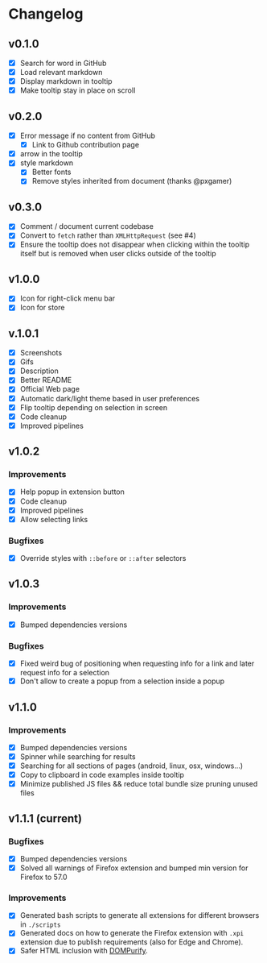 # Changelog

## v0.1.0
- [x] Search for word in GitHub
- [x] Load relevant markdown
- [x] Display markdown in tooltip
- [x] Make tooltip stay in place on scroll

## v0.2.0

- [x] Error message if no content from GitHub
  - [x] Link to Github contribution page
- [x] arrow in the tooltip
- [x] style markdown
  - [x] Better fonts
  - [x] Remove styles inherited from document (thanks @pxgamer)

## v0.3.0

- [x] Comment / document current codebase
- [x] Convert to `fetch` rather than `XMLHttpRequest` (see #4)
- [x] Ensure the tooltip does not disappear when clicking within the tooltip itself but is removed when user clicks outside of the tooltip

## v1.0.0
- [x] Icon for right-click menu bar
- [x] Icon for store

## v.1.0.1
- [x] Screenshots
- [x] Gifs
- [x] Description
- [x] Better README
- [x] Official Web page
- [x] Automatic dark/light theme based in user preferences
- [x] Flip tooltip depending on selection in screen
- [x] Code cleanup
- [x] Improved pipelines

## v1.0.2
### Improvements
- [x] Help popup in extension button
- [x] Code cleanup
- [x] Improved pipelines
- [x] Allow selecting links 

### Bugfixes
- [x] Override styles with `::before` or `::after` selectors

## v1.0.3
### Improvements
- [x] Bumped dependencies versions

### Bugfixes

- [x] Fixed weird bug of positioning when requesting info for a link and later request info for a selection
- [x] Don't allow to create a popup from a selection inside a popup

## v1.1.0
### Improvements
- [x] Bumped dependencies versions
- [x] Spinner while searching for results
- [x] Searching for all sections of pages (android, linux, osx, windows...)
- [x] Copy to clipboard in code examples inside tooltip
- [x] Minimize published JS files && reduce total bundle size pruning unused files

## v1.1.1 (current)
### Bugfixes
- [x] Bumped dependencies versions
- [x] Solved all warnings of Firefox extension and bumped min version for Firefox to 57.0

### Improvements
- [x] Generated bash scripts to generate all extensions for different browsers in `./scripts`
- [x] Generated docs on how to generate the Firefox extension with `.xpi` extension due to publish requirements (also for Edge and Chrome).
- [x] Safer HTML inclusion with [DOMPurify](https://github.com/cure53/DOMPurify).
